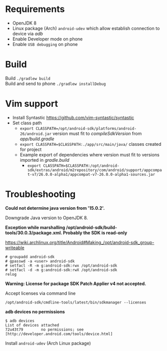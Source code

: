 # Requirements

* OpenJDK 8
* Linux package (Arch) `android-udev` which allow establish connection to device via _adb_
* Enable Developer mode on phone
* Enable `USB debugging` on phone

# Build

Build `./gradlew build`\
Build and send to phone `./gradlew installDebug`

# Vim support

* Install Syntastic https://github.com/vim-syntastic/syntastic
* Set class path
    * `export CLASSPATH=/opt/android-sdk/platforms/android-26/android.jar` version must fit to _compileSdkVersion_ from _app/build.gradle_
    * `export CLASSPATH=$CLASSPATH:./app/src/main/java/` classes created for project
    * Example export of dependencies where version must fit to versions imported in _gradle.build_
        * `export CLASSPATH=$CLASSPATH:/opt/android-sdk/extras/android/m2repository/com/android/support/appcompat-v7/26.0.0-alpha1/appcompat-v7-26.0.0-alpha1-sources.jar`

# Troubleshooting

**Could not determine java version from '15.0.2'.**

Downgrade Java version to OpenJDK 8.

**Exception while marshalling /opt/android-sdk/build-tools/30.0.3/package.xml. Probably the SDK is read-only**

https://wiki.archlinux.org/title/Android#Making_/opt/android-sdk_group-writeable

```
# groupadd android-sdk
# gpasswd -a <user> android-sdk
# setfacl -R -m g:android-sdk:rwx /opt/android-sdk
# setfacl -d -m g:android-sdk:rwX /opt/android-sdk
relog
```

**Warning: License for package SDK Patch Applier v4 not accepted.**

Accept licenses via command line

```
/opt/android-sdk/cmdline-tools/latest/bin/sdkmanager --licenses
```

**adb devices no permissions**

```
$ adb devices
List of devices attached
72u43t79        no permissions; see [http://developer.android.com/tools/device.html]
```

Install `android-udev` (Arch Linux package)
